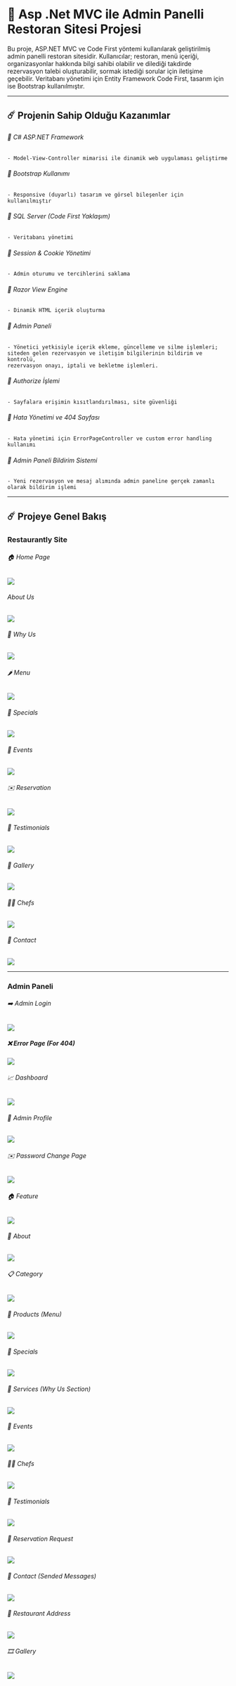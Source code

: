 # 🚀 Asp .Net MVC ile Admin Panelli Restoran Sitesi Projesi

Bu proje, ASP.NET MVC ve Code First yöntemi kullanılarak geliştirilmiş admin panelli restoran sitesidir. Kullanıcılar; restoran, menü içeriği, organizasyonlar hakkında bilgi sahibi olabilir ve dilediği takdirde rezervasyon talebi oluşturabilir, sormak istediği sorular için iletişime geçebilir. 
Veritabanı yönetimi için Entity Framework Code First, tasarım için ise Bootstrap kullanılmıştır. 


-----

## ☄️ Projenin Sahip Olduğu Kazanımlar

###### 🌟 C# ASP.NET Framework

    - Model-View-Controller mimarisi ile dinamik web uygulaması geliştirme
    
###### 🌟 Bootstrap Kullanımı
    - Responsive (duyarlı) tasarım ve görsel bileşenler için kullanılmıştır
    
###### 🌟 SQL Server (Code First Yaklaşım)
    - Veritabanı yönetimi
    
###### 🌟 Session & Cookie Yönetimi 
    - Admin oturumu ve tercihlerini saklama

###### 🌟 Razor View Engine
    - Dinamik HTML içerik oluşturma
    
###### 🌟 Admin Paneli
    - Yönetici yetkisiyle içerik ekleme, güncelleme ve silme işlemleri; siteden gelen rezervasyon ve iletişim bilgilerinin bildirim ve kontrolü, 
    rezervasyon onayı, iptali ve bekletme işlemleri.

###### 🌟 Authorize İşlemi
    - Sayfalara erişimin kısıtlandırılması, site güvenliği

###### 🌟 Hata Yönetimi ve 404 Sayfası
    - Hata yönetimi için ErrorPageController ve custom error handling kullanımı

###### 🌟 Admin Paneli Bildirim Sistemi
    - Yeni rezervasyon ve mesaj alımında admin paneline gerçek zamanlı olarak bildirim işlemi
    

-----

## ☄️ Projeye Genel Bakış

### Restaurantly Site

###### 🏠 Home Page

<img src="https://github.com/user-attachments/assets/3a90c011-89e5-4b8b-b2f8-efb814453668" width:700>


######  About Us

<img src="https://github.com/user-attachments/assets/6798ea12-a99a-4bbc-9425-dfa50e9a4303" width:700>

###### 🔎 Why Us

<img src="https://github.com/user-attachments/assets/8c6b9ee6-f984-4ea9-981f-48b6f788f88c" width:700>


###### 🌶️ Menu

<img src="https://github.com/user-attachments/assets/52f5eb6b-4ae7-4686-a144-9f8cd2ea1b3b" width:700>


###### 🍜 Specials

<img src="https://github.com/user-attachments/assets/6ebb23e8-eb2b-4ec9-93bc-2f59af75c93b" width:700>


###### 🪩 Events

<img src="https://github.com/user-attachments/assets/1b606983-93aa-47e4-947d-ee17010fc657" width:700>


###### ✉️ Reservation

<img src="https://github.com/user-attachments/assets/505de230-dfc2-4be0-abcd-3db2dafb39ca" width:700>


###### 👤 Testimonials

<img src="https://github.com/user-attachments/assets/e6e8d95a-2a6b-4f33-ab93-686bc7c3de44" width:700>


###### 📸 Gallery

<img src="https://github.com/user-attachments/assets/c67d0a72-8935-4ae2-94e1-1fab93d3e0ba" width:700>


###### 👩‍🍳 Chefs
<img src="https://github.com/user-attachments/assets/de81daba-ce10-4126-a3ef-b1323a0db4a8" width:700>

###### 💬 Contact

<img src="https://github.com/user-attachments/assets/82e16772-3c4a-4f8b-a87a-05ebe018ff8b" width:700>

-----


### Admin Paneli

###### ➡️ Admin Login

<img src="https://github.com/user-attachments/assets/93314cc5-d861-4c70-9125-f1e25a020c85" width:700>

##### ❌ Error Page (For 404)
<img src="https://github.com/user-attachments/assets/aae2832f-164b-4289-8c7e-363be3576349" width:700>


###### 📈 Dashboard

<img src="https://github.com/user-attachments/assets/5102d5e6-9dc2-45bf-bed2-34b8dfd49866" width:700>

###### 🪪 Admin Profile

<img src="https://github.com/user-attachments/assets/09b9a527-824d-4a0c-8308-63b599b697fb" width:700>


###### ✉️ Password Change Page

<img src="https://github.com/user-attachments/assets/87847eaa-ba96-4b93-916b-09da6f355b1e" width:700>


###### 🏠 Feature

<img src="https://github.com/user-attachments/assets/e8c0cd66-6da1-4cfc-b19c-bebdb34399a6" width:700>


###### 🔎 About 

<img src="https://github.com/user-attachments/assets/e98a39fb-6f93-4182-a8d9-4f1113a6eb65" width:700>


###### 📋 Category

<img src="https://github.com/user-attachments/assets/c867a7ac-2f76-4d24-965e-4c6a0acd51eb" width:700>


###### 🥘 Products (Menu)

<img src="https://github.com/user-attachments/assets/4d5614a8-69d5-486e-8427-6d995b41e836" width:700>


###### 🥗 Specials

<img src="https://github.com/user-attachments/assets/a9961ec5-9327-4e79-9ee6-16e14d83ecb8" width:700>


###### 🔌 Services (Why Us Section)

<img src="https://github.com/user-attachments/assets/f3cdb08a-8eb1-40f6-973b-273af239757e" width:700>


###### 🎉 Events

<img src="https://github.com/user-attachments/assets/5c55be57-3fe4-4743-8130-c52925425da7" width:700>


###### 👨‍🍳 Chefs

<img src="https://github.com/user-attachments/assets/a521c32a-49ed-4ec3-b237-d1fea979799b" width:700>


###### 👤 Testimonials

<img src="https://github.com/user-attachments/assets/e87dde12-e103-4091-82ef-6aaba1c99ed9" width:700>


###### 📮 Reservation Request

<img src="https://github.com/user-attachments/assets/38972d68-e969-498c-9755-3d25892fc539" width:700>

###### 💬 Contact (Sended Messages)

<img src="https://github.com/user-attachments/assets/5a279e99-d803-4fd7-a9b7-eb833bebb507" width:700>


###### 📍 Restaurant Address

<img src="https://github.com/user-attachments/assets/2c28f7d7-14d4-4a8e-890f-d01144fc47f6" width:700>


###### 🎞️ Gallery

<img src="https://github.com/user-attachments/assets/b7eee6f3-01ae-4b3f-b65e-91e3a63e171d" width:700>







